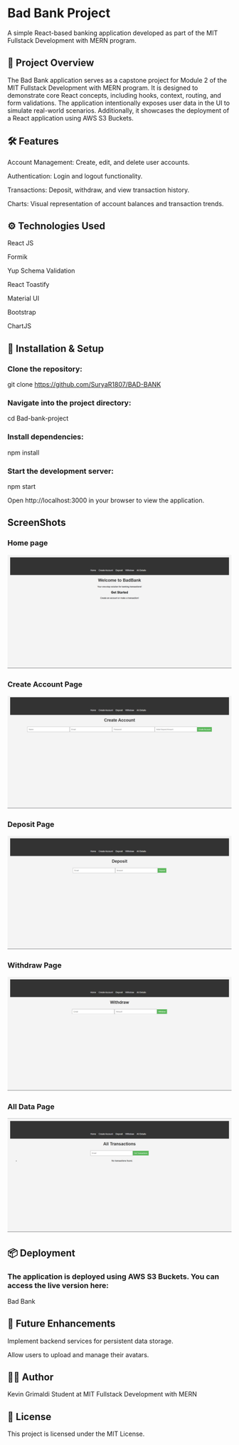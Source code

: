 # Bad Bank Project

A simple React-based banking application developed as part of the MIT Fullstack Development with MERN program.

## 🚀 Project Overview

The Bad Bank application serves as a capstone project for Module 2 of the MIT Fullstack Development with MERN program. It is designed to demonstrate core React concepts, including hooks, context, routing, and form validations. The application intentionally exposes user data in the UI to simulate real-world scenarios. Additionally, it showcases the deployment of a React application using AWS S3 Buckets.

## 🛠️ Features

Account Management: Create, edit, and delete user accounts.

Authentication: Login and logout functionality.

Transactions: Deposit, withdraw, and view transaction history.

Charts: Visual representation of account balances and transaction trends.

## ⚙️ Technologies Used

React JS

Formik

Yup Schema Validation

React Toastify

Material UI

Bootstrap

ChartJS

## 🧪 Installation & Setup

### Clone the repository:

git clone https://github.com/SuryaR1807/BAD-BANK


### Navigate into the project directory:

cd Bad-bank-project


### Install dependencies:

npm install


### Start the development server:

npm start


Open http://localhost:3000
 in your browser to view the application.

## ScreenShots

### Home page
![Home page](images/Home.png)

### Create Account Page
![Create Acconut page](images/Create_account.png)

### Deposit Page
![Create Acconut page](images/Deposit.png)

### Withdraw Page
![Create Acconut page](images/Withdraw.png)

### All Data Page
![Create Acconut page](images/All_data.png)

## 📦 Deployment

### The application is deployed using AWS S3 Buckets. You can access the live version here:

Bad Bank

## 🧠 Future Enhancements

Implement backend services for persistent data storage.

Allow users to upload and manage their avatars.

## 🧑‍💻 Author

Kevin Grimaldi
Student at MIT Fullstack Development with MERN

## 📄 License

This project is licensed under the MIT License.



